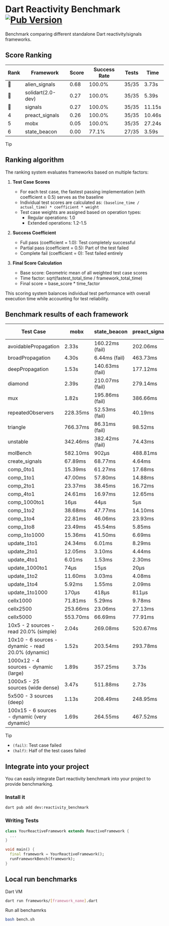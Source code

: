 # Dart Reactivity Benchmark [![Pub Version](https://img.shields.io/pub/v/reactivity_benchmark)](https://pub.dev/packages/reactivity_benchmark)

Benchmark comparing different standalone Dart reactivity/signals frameworks.

## Score Ranking

<!-- ranking start -->
| Rank | Framework | Score | Success Rate | Tests | Time |
|------|-----------|-------|--------------|-------|------|
| 🥇 | alien_signals | 0.68 | 100.0% | 35/35 | 3.73s |
| 🥈 | solidart(2.0-dev) | 0.27 | 100.0% | 35/35 | 5.39s |
| 🥉 | signals | 0.27 | 100.0% | 35/35 | 11.15s |
| 4 | preact_signals | 0.26 | 100.0% | 35/35 | 10.46s |
| 5 | mobx | 0.05 | 100.0% | 35/35 | 27.24s |
| 6 | state_beacon | 0.00 | 77.1% | 27/35 | 3.59s |

<!-- ranking end -->

> [!TIP]
> ## Ranking algorithm
>
> The ranking system evaluates frameworks based on multiple factors:
>
> 1. **Test Case Scores**
>    - For each test case, the fastest passing implementation (with coefficient ≥ 0.5) serves as the baseline
>    - Individual test scores are calculated as: `(baseline_time / actual_time) * coefficient * weight`
>    - Test case weights are assigned based on operation types:
>      - Regular operations: 1.0
>      - Extended operations: 1.2-1.5
>
> 2. **Success Coefficient**
>    - Full pass (coefficient = 1.0): Test completely successful
>    - Partial pass (coefficient = 0.5): Part of the test failed
>    - Complete fail (coefficient = 0): Test failed entirely
>
> 3. **Final Score Calculation**
>    - Base score: Geometric mean of all weighted test case scores
>    - Time factor: sqrt(fastest_total_time / framework_total_time)
>    - Final score = base_score * time_factor
>
> This scoring system balances individual test performance with overall execution time while accounting for test reliability.

## Benchmark results of each framework

<!-- test-case start -->
| Test Case | mobx | state_beacon | preact_signals | alien_signals | solidart(2.0-dev) | signals |
|---|---|---|---|---|---|---|
| avoidablePropagation | 2.33s | 160.22ms (fail) | 202.06ms | 193.19ms | 276.32ms | 215.09ms |
| broadPropagation | 4.30s | 6.44ms (fail) | 463.73ms | 355.17ms | 525.96ms | 458.41ms |
| deepPropagation | 1.53s | 140.63ms (fail) | 177.12ms | 128.41ms | 167.18ms | 175.20ms |
| diamond | 2.39s | 210.07ms (fail) | 279.14ms | 236.72ms | 348.98ms | 287.82ms |
| mux | 1.82s | 195.86ms (fail) | 386.66ms | 377.97ms | 448.76ms | 407.51ms |
| repeatedObservers | 228.35ms | 52.53ms (fail) | 40.19ms | 43.66ms | 82.43ms | 46.34ms |
| triangle | 766.37ms | 86.31ms (fail) | 98.52ms | 85.22ms | 116.50ms | 99.96ms |
| unstable | 342.46ms | 382.42ms (fail) | 74.43ms | 61.24ms | 97.50ms | 75.80ms |
| molBench | 582.10ms | 902μs | 488.81ms | 489.27ms | 501.35ms | 438.08ms |
| create_signals | 67.89ms | 68.77ms | 4.64ms | 28.42ms | 96.58ms | 25.14ms |
| comp_0to1 | 15.39ms | 61.27ms | 17.68ms | 7.41ms | 36.05ms | 11.77ms |
| comp_1to1 | 47.00ms | 57.80ms | 14.88ms | 4.29ms | 42.10ms | 28.50ms |
| comp_2to1 | 23.37ms | 38.45ms | 16.72ms | 2.26ms | 37.41ms | 9.21ms |
| comp_4to1 | 24.61ms | 16.97ms | 12.65ms | 8.49ms | 4.26ms | 2.02ms |
| comp_1000to1 | 16μs | 44μs | 5μs | 6μs | 26μs | 5μs |
| comp_1to2 | 38.68ms | 47.77ms | 14.10ms | 18.05ms | 35.69ms | 23.32ms |
| comp_1to4 | 22.81ms | 46.06ms | 23.93ms | 7.61ms | 20.97ms | 14.48ms |
| comp_1to8 | 23.49ms | 45.54ms | 5.85ms | 7.54ms | 19.37ms | 7.83ms |
| comp_1to1000 | 15.36ms | 41.50ms | 6.69ms | 3.57ms | 14.03ms | 4.38ms |
| update_1to1 | 24.34ms | 6.01ms | 8.29ms | 10.07ms | 16.43ms | 10.24ms |
| update_2to1 | 12.05ms | 3.10ms | 4.44ms | 2.14ms | 8.04ms | 4.54ms |
| update_4to1 | 6.01ms | 1.53ms | 2.30ms | 2.54ms | 4.15ms | 2.53ms |
| update_1000to1 | 74μs | 15μs | 20μs | 19μs | 40μs | 25μs |
| update_1to2 | 11.60ms | 3.03ms | 4.08ms | 4.94ms | 8.36ms | 4.48ms |
| update_1to4 | 5.92ms | 1.55ms | 2.09ms | 2.41ms | 4.28ms | 2.55ms |
| update_1to1000 | 170μs | 418μs | 811μs | 35μs | 150μs | 42μs |
| cellx1000 | 71.81ms | 5.29ms | 9.78ms | 7.36ms | 12.06ms | 9.64ms |
| cellx2500 | 253.66ms | 23.06ms | 27.13ms | 19.32ms | 36.80ms | 32.64ms |
| cellx5000 | 553.70ms | 66.69ms | 77.91ms | 46.56ms | 92.33ms | 66.61ms |
| 10x5 - 2 sources - read 20.0% (simple) | 2.04s | 269.08ms | 520.67ms | 237.99ms | 355.48ms | 510.67ms |
| 10x10 - 6 sources - dynamic - read 20.0% (dynamic) | 1.52s | 203.54ms | 293.78ms | 180.67ms | 256.55ms | 280.39ms |
| 1000x12 - 4 sources - dynamic (large) | 1.89s | 357.25ms | 3.73s | 288.73ms | 465.26ms | 3.76s |
| 1000x5 - 25 sources (wide dense) | 3.47s | 511.88ms | 2.73s | 410.38ms | 615.85ms | 3.43s |
| 5x500 - 3 sources (deep) | 1.13s | 208.49ms | 248.95ms | 196.31ms | 255.97ms | 222.17ms |
| 100x15 - 6 sources - dynamic (very dynamic) | 1.69s | 264.55ms | 467.52ms | 264.96ms | 386.80ms | 481.01ms |

<!-- test-case end -->

> [!TIP]
> - `(fail)`: Test case failed
> - `(half)`: Half of the test cases failed

## Integrate into your project

You can easily integrate Dart reactivity benchmark into your project to provide benchmarking.

### Install it

```bash
dart pub add dev:reactivity_benchmark
```

### Writing Tests

```dart
class YourReactiveFramework extends ReactiveFramework {
  ...
}

void main() {
  final framework = YourReactiveFramework();
  runFrameworkBench(framework);
}
```

## Local run benchmarks

Dart VM
```bash
dart run frameworks/[framework_name].dart
```

Run all benchamrks
```bash
bash bench.sh
```

